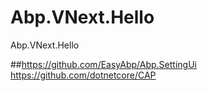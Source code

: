 # Abp.VNext.Hello
Abp.VNext.Hello

##https://github.com/EasyAbp/Abp.SettingUi
https://github.com/dotnetcore/CAP
